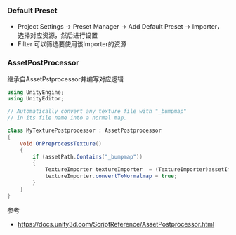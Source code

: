 ### Default Preset

-   Project Settings -> Preset Manager -> Add Default Preset -> Importer，选择对应资源，然后进行设置
-   Filter 可以筛选要使用该Importer的资源

### AssetPostProcessor

继承自AssetPstprocessor并编写对应逻辑

``` csharp
using UnityEngine;
using UnityEditor;

// Automatically convert any texture file with "_bumpmap"
// in its file name into a normal map.

class MyTexturePostprocessor : AssetPostprocessor
{
    void OnPreprocessTexture()
    {
        if (assetPath.Contains("_bumpmap"))
        {
            TextureImporter textureImporter  = (TextureImporter)assetImporter;
            textureImporter.convertToNormalmap = true;
        }
    }
}
```

参考

-   https://docs.unity3d.com/ScriptReference/AssetPostprocessor.html

